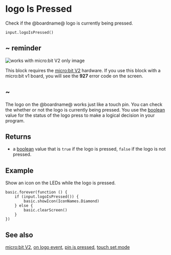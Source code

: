 # logo Is Pressed

Check if the @boardname@ logo is currently being pressed.

```sig
input.logoIsPressed()
```

## ~ reminder

![works with micro:bit V2 only image](/static/v2/v2-only.png)

This block requires the [micro:bit V2](/device/v2) hardware. If you use this block with a micro:bit v1 board, you will see the **927** error code on the screen.

## ~

The logo on the @boardname@ works just like a touch pin. You can check the whether or not the logo is currently being pressed. You use the [boolean](/types/boolean) value for the status of the logo press to make a logical decision in your program.

## Returns

* a [boolean](types/boolean) value that is `true` if the logo is pressed, `false` if the logo is not pressed.

## Example

Show an icon on the LEDs while the logo is pressed.

```blocks
basic.forever(function () {
    if (input.logoIsPressed()) {
        basic.showIcon(IconNames.Diamond)
    } else {
        basic.clearScreen()
    }
})
```

## See also

[micro:bit V2](/device/v2),
[on logo event](/reference/input/on-logo-event),
[pin is pressed](/referene/inpu/pin-is-pressed),
[touch set mode](/referene/inpu/touch-set-mode)